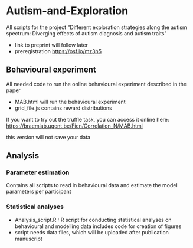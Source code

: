 # Autism-and-Exploration
All scripts for the project "Different exploration strategies along the autism spectrum: Diverging effects of autism diagnosis and autism traits"
* link to preprint will follow later
* preregistration https://osf.io/mz3h5 

## Behavioural experiment
All needed code to run the online behavioural experiment described in the paper
* MAB.html will run the behavioural experiment
* grid_file.js contains reward distributions

If you want to try out the truffle task, you can access it online here: https://braemlab.ugent.be/Fien/Correlation_N/MAB.html 

this version will not save your data


## Analysis
### Parameter estimation
Contains all scripts to read in behavioural data and estimate the model parameters per participant


### Statistical analyses
* Analysis_script.R : R script for conducting statistical analyses on behavioural and modelling data
includes code for creation of figures
* script needs data files, which will be uploaded after publication manuscript
